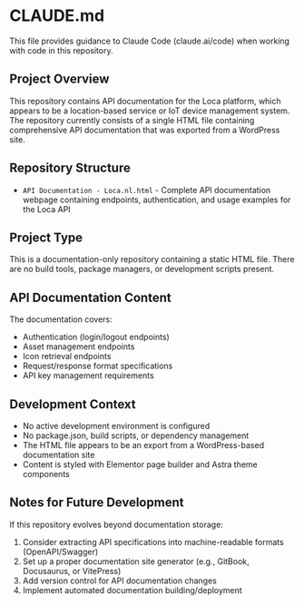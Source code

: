 # CLAUDE.md

This file provides guidance to Claude Code (claude.ai/code) when working with code in this repository.

## Project Overview

This repository contains API documentation for the Loca platform, which appears to be a location-based service or IoT device management system. The repository currently consists of a single HTML file containing comprehensive API documentation that was exported from a WordPress site.

## Repository Structure

- `API Documentation - Loca.nl.html` - Complete API documentation webpage containing endpoints, authentication, and usage examples for the Loca API

## Project Type

This is a documentation-only repository containing a static HTML file. There are no build tools, package managers, or development scripts present.

## API Documentation Content

The documentation covers:
- Authentication (login/logout endpoints)
- Asset management endpoints  
- Icon retrieval endpoints
- Request/response format specifications
- API key management requirements

## Development Context

- No active development environment is configured
- No package.json, build scripts, or dependency management
- The HTML file appears to be an export from a WordPress-based documentation site
- Content is styled with Elementor page builder and Astra theme components

## Notes for Future Development

If this repository evolves beyond documentation storage:
1. Consider extracting API specifications into machine-readable formats (OpenAPI/Swagger)
2. Set up a proper documentation site generator (e.g., GitBook, Docusaurus, or VitePress)
3. Add version control for API documentation changes
4. Implement automated documentation building/deployment